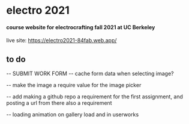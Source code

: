 # electro 2021

#### course website for electrocrafting fall 2021 at UC Berkeley

live site: https://electro2021-84fab.web.app/

## to do

-- SUBMIT WORK FORM -- cache form data when selecting image?

-- make the image a require value for the image picker

-- add making a github repo a requirement for the first assignment, and posting a url from there also a requirement

-- loading animation on gallery load and in userworks

